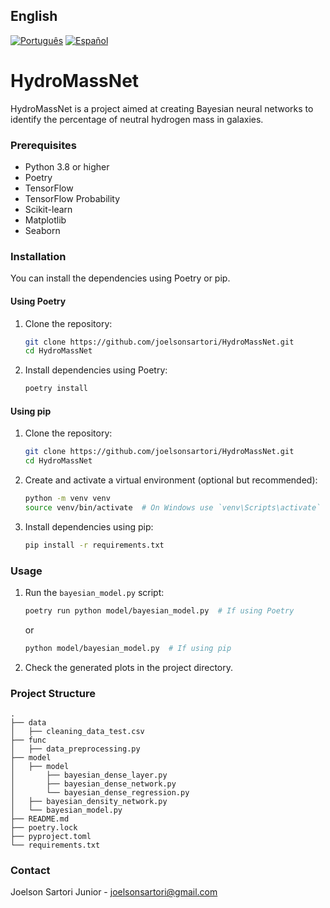 ## English

[![Português](https://img.shields.io/badge/lang-Português-green)](README.pt.md)
[![Español](https://img.shields.io/badge/lang-Español-red)](README.es.md)

# HydroMassNet

HydroMassNet is a project aimed at creating Bayesian neural networks to identify the percentage of neutral hydrogen mass in galaxies.

### Prerequisites

- Python 3.8 or higher
- Poetry
- TensorFlow
- TensorFlow Probability
- Scikit-learn
- Matplotlib
- Seaborn

### Installation

You can install the dependencies using Poetry or pip.

#### Using Poetry

1. Clone the repository:
    ```bash
    git clone https://github.com/joelsonsartori/HydroMassNet.git
    cd HydroMassNet
    ```

2. Install dependencies using Poetry:
    ```bash
    poetry install
    ```

#### Using pip

1. Clone the repository:
    ```bash
    git clone https://github.com/joelsonsartori/HydroMassNet.git
    cd HydroMassNet
    ```

2. Create and activate a virtual environment (optional but recommended):
    ```bash
    python -m venv venv
    source venv/bin/activate  # On Windows use `venv\Scripts\activate`
    ```

3. Install dependencies using pip:
    ```bash
    pip install -r requirements.txt
    ```

### Usage

1. Run the `bayesian_model.py` script:
    ```bash
    poetry run python model/bayesian_model.py  # If using Poetry
    ```

    or

    ```bash
    python model/bayesian_model.py  # If using pip
    ```

2. Check the generated plots in the project directory.

### Project Structure
    .
    ├── data
    │   ├── cleaning_data_test.csv
    ├── func
    │   ├── data_preprocessing.py
    ├── model
    │   ├── model
    │       ├── bayesian_dense_layer.py
    │       ├── bayesian_dense_network.py
    │       └── bayesian_dense_regression.py
    │   ├── bayesian_density_network.py
    │   └── bayesian_model.py
    ├── README.md
    ├── poetry.lock
    ├── pyproject.toml
    └── requirements.txt

### Contact

Joelson Sartori Junior - [joelsonsartori@gmail.com](mailto:joelsonsartori@gmail.com)
